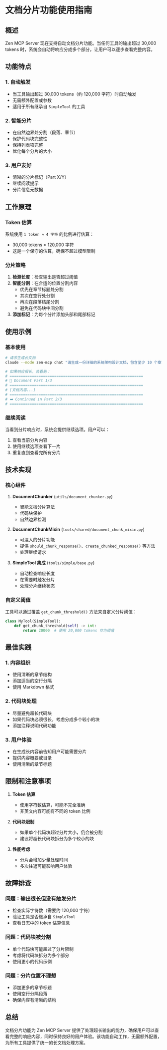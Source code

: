 # 文档分片功能使用指南

## 概述

Zen MCP Server 现在支持自动文档分片功能。当任何工具的输出超过 30,000 tokens 时，系统会自动将响应分成多个部分，让用户可以逐步查看完整内容。

## 功能特点

### 1. 自动触发
- 当工具输出超过 30,000 tokens（约 120,000 字符）时自动触发
- 无需额外配置或参数
- 适用于所有继承自 `SimpleTool` 的工具

### 2. 智能分片
- 在自然边界处分割（段落、章节）
- 保护代码块完整性
- 保持列表项完整
- 优化每个分片的大小

### 3. 用户友好
- 清晰的分片标记（Part X/Y）
- 继续阅读提示
- 分片信息元数据

## 工作原理

### Token 估算
系统使用 `1 token ≈ 4 字符` 的比例进行估算：
- 30,000 tokens ≈ 120,000 字符
- 这是一个保守的估算，确保不超过模型限制

### 分片策略
1. **检测长度**：检查输出是否超过阈值
2. **智能分割**：在合适的位置分割内容
   - 优先在章节标题处分割
   - 其次在空行处分割
   - 再次在段落结尾分割
   - 避免在代码块中间分割
3. **添加标记**：为每个分片添加头部和尾部标记

## 使用示例

### 基本使用
```bash
# 请求生成长文档
claude --mode zen-mcp chat "请生成一份详细的系统架构设计文档，包含至少 10 个章节"

# 如果响应很长，会看到：
# ============================================================
# 📄 Document Part 1/3
# ============================================================
# [文档内容...]
# ============================================================
# ➡️ Continued in Part 2/3
# ============================================================
```

### 继续阅读
当看到分片响应时，系统会提供继续选项。用户可以：
1. 查看当前分片内容
2. 使用继续选项查看下一片
3. 重复直到查看完所有分片

## 技术实现

### 核心组件

1. **DocumentChunker** (`utils/document_chunker.py`)
   - 智能文档分片算法
   - 代码块保护
   - 自然边界检测

2. **DocumentChunkMixin** (`tools/shared/document_chunk_mixin.py`)
   - 可混入的分片功能
   - 提供 `should_chunk_response()`、`create_chunked_response()` 等方法
   - 处理继续请求

3. **SimpleTool 集成** (`tools/simple/base.py`)
   - 自动检查响应长度
   - 在需要时触发分片
   - 处理分片继续状态

### 自定义阈值

工具可以通过覆盖 `get_chunk_threshold()` 方法来自定义分片阈值：

```python
class MyTool(SimpleTool):
    def get_chunk_threshold(self) -> int:
        return 20000  # 使用 20,000 tokens 作为阈值
```

## 最佳实践

### 1. 内容组织
- 使用清晰的章节结构
- 添加适当的空行分隔
- 使用 Markdown 格式

### 2. 代码块处理
- 尽量避免超长代码块
- 如果代码块必须很长，考虑分成多个较小的块
- 添加注释说明代码功能

### 3. 用户体验
- 在生成长内容前告知用户可能需要分片
- 提供内容概要或目录
- 使用清晰的章节标题

## 限制和注意事项

1. **Token 估算**
   - 使用字符数估算，可能不完全准确
   - 非英文内容可能有不同的 token 比例

2. **代码块限制**
   - 如果单个代码块超过分片大小，仍会被分割
   - 建议将超长代码块拆分为多个较小的块

3. **性能考虑**
   - 分片会增加少量处理时间
   - 多次往返可能影响用户体验

## 故障排查

### 问题：输出很长但没有触发分片
- 检查实际字符数（需要约 120,000 字符）
- 验证工具是否继承自 `SimpleTool`
- 查看日志中的 token 估算信息

### 问题：代码块被分割
- 单个代码块可能超过了分片限制
- 考虑将代码块拆分为多个部分
- 使用更小的代码示例

### 问题：分片位置不理想
- 添加更多的章节标题
- 使用空行分隔段落
- 确保内容有清晰的结构

## 总结

文档分片功能为 Zen MCP Server 提供了处理超长输出的能力，确保用户可以查看完整的响应内容，同时保持良好的用户体验。该功能自动工作，无需额外配置，为所有工具提供了统一的长文档处理方案。
